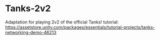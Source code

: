 # Tanks-2v2

Adaptation for playing 2v2 of the official Tanks! tutorial: https://assetstore.unity.com/packages/essentials/tutorial-projects/tanks-networking-demo-46213
